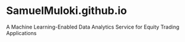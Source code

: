 # SamuelMuloki.github.io
A Machine Learning-Enabled Data Analytics Service for Equity Trading Applications
